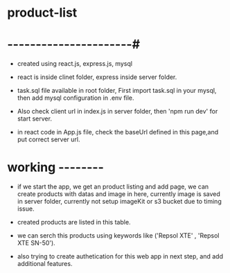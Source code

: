 # product-list
# ----------------------#


- created using react.js, express.js, mysql
- react is inside clinet folder, express inside server folder.

- task.sql file available in root folder, First import task.sql in your mysql, then add mysql configuration in .env file.
- Also check client url in index.js in server folder, then 'npm run dev' for start server.
- in react code in App.js file, check the baseUrl defined in this page,and put correct server url. 





# working --------

- if we start the app, we get an product listing and add page, we can create products with datas and image in here, currently image is saved in server folder, currently not setup imageKit or s3 bucket due to timing issue.

- created products are listed in this table.
- we can serch this products using keywords like ('Repsol XTE' , 'Repsol XTE SN-50').

- also trying to create authetication for this web app in next step, and add additional features.



